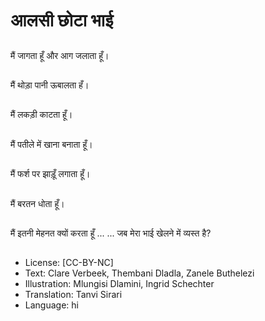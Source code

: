 # आलसी छोटा भाई

##
मैं जागता हूँ और आग जलाता हूँ।

##
मैं थोड़ा पानी ऊबालता हँ।

##
मैं लकड़ी काटता हूँ।

##
मैं पतीले में खाना बनाता हूँ।

##
मैं फर्श पर झाड़ूँ लगाता हूँ।

##
मैं बरतन धोता हूँ।

##
मैं इतनी मेहनत क्यों करता हूँ ...
... जब मेरा भाई खेलने में व्यस्त है?

##
* License: [CC-BY-NC]
* Text: Clare Verbeek, Thembani Dladla, Zanele Buthelezi
* Illustration: Mlungisi Dlamini, Ingrid Schechter
* Translation: Tanvi Sirari
* Language: hi
